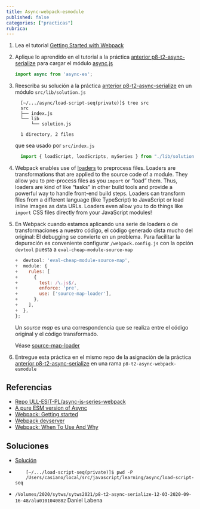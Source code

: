 ```yaml
---
title: Async-webpack-esmodule
published: false
categories: ["practicas"]
rubrica: 
---
```


1. Lea el tutorial [Getting Started with Webpack](https://webpack.js.org/guides/getting-started/)
2. Aplique lo aprendido en el tutorial a la práctica [anterior p8-t2-async-serialize]({{site.baseurl}}/practicas/p8-t2-async-serialize.html) para cargar el módulo [async.js](https://caolan.github.io/async/v3/)
   
      ```js
      import async from 'async-es';
      ```
3. Reescriba su solución a la práctica [anterior p8-t2-async-serialize]({{site.baseurl}}/practicas/p8-t2-async-serialize.html) en un módulo `src/lib/solution.js`

    ```
      [~/.../async/load-script-seq(private)]$ tree src
      src
      ├── index.js
      └── lib
          └── solution.js

      1 directory, 2 files
    ```
    que sea usado por `src/index.js`

    ```js
      import { loadScript, loadScripts, mySeries } from "./lib/solution.js";
    ```
4. Webpack enables use of <a href="https://webpack.js.org/concepts/loaders">loaders</a> to preprocess files. Loaders are transformations that are applied to the source code of a module. They allow you to pre-process files as you `import` or “load” them. Thus, loaders are kind of like “tasks” in other build tools and provide a powerful way to handle front-end build steps. Loaders can transform files from a different language (like TypeScript) to JavaScript or load inline images as data URLs. Loaders even allow you to do things like `import` CSS files directly from your JavaScript modules!

5. En Webpack cuando estamos aplicando una serie de loaders o de transformaciones a nuestro código, el código generado dista mucho del original: El debugging se convierte en un problema.  Para facilitar la depuración es conveniente  configurar `/webpack.config.js` con  la opción `devtool` puesta a `eval-cheap-module-source-map`

    ```js
    +  devtool: 'eval-cheap-module-source-map',
    +  module: {
    +    rules: [
    +      {
    +        test: /\.js$/,
    +        enforce: 'pre',
    +        use: ['source-map-loader'],
    +      },
    +    ],
    +  },
    };
   ```
   Un *source map* es una correspondencia que se realiza entre el código original y el código transformado.

   Véase [source-map-loader](https://webpack.js.org/loaders/source-map-loader/)
6. Entregue esta práctica en el mismo repo de la asignación de la práctica [anterior p8-t2-async-serialize]({{site.baseurl}}/practicas/p8-t2-async-serialize.html) en una rama `p8-t2-async-webpack-esmodule`

## Referencias

* [Repo ULL-ESIT-PL/async-js-series-webpack](https://github.com/ULL-ESIT-PL/async-js-series-webpack)
* [A pure ESM version of Async](https://www.npmjs.com/package/async-es)
* [Webpack: Getting started](https://webpack.js.org/guides/getting-started/)
* [Webpack devserver](https://webpack.js.org/configuration/dev-server/)
* [Webpack: When To Use And Why](https://blog.andrewray.me/webpack-when-to-use-and-why/)

## Soluciones

* [Solución](https://github.com/ULL-ESIT-PL/async-js-series-webpack-private/blob/private/load-scripts.html)
* ```
      [~/.../load-script-seq(private)]$ pwd -P
      /Users/casiano/local/src/javascript/learning/async/load-script-seq
  ```
* `/Volumes/2020/sytws/sytws2021/p8-t2-async-serialize-12-03-2020-09-16-48/alu0101040882` Daniel Labena